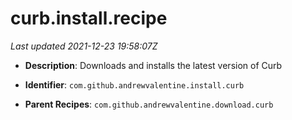 # curb.install.recipe

_Last updated 2021-12-23 19:58:07Z_

- **Description**: Downloads and installs the latest version of Curb

- **Identifier**: `com.github.andrewvalentine.install.curb`

- **Parent Recipes**: `com.github.andrewvalentine.download.curb`